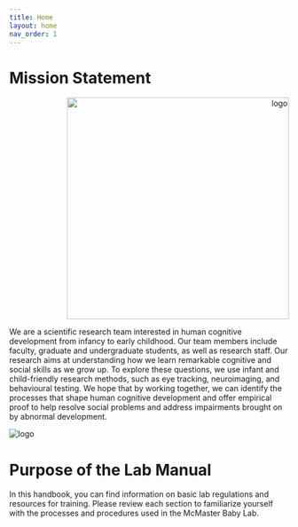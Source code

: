 ```yaml
---
title: Home
layout: home
nav_order: 1
---
```


# Mission Statement 

<p align="right">
  <img src="https://user-images.githubusercontent.com/132396918/236883695-aae59891-217b-4a18-95cb-3b4e1c132605.png" width="400" alt="logo">
</p>
We are a scientific research team interested in human cognitive development from infancy to early childhood. Our team members include faculty, graduate and undergraduate students, as well as research staff. Our research aims at understanding how we learn remarkable cognitive and social skills as we grow up. To explore these questions, we use infant and child-friendly research methods, such as eye tracking, neuroimaging, and behavioural testing. We hope that by working together, we can identify the processes that shape human cognitive development and offer empirical proof to help resolve social problems and address impairments brought on by abnormal development. 



![logo](https://user-images.githubusercontent.com/132396918/236883695-aae59891-217b-4a18-95cb-3b4e1c132605.png)





# Purpose of the Lab Manual

In this handbook, you can find information on basic lab regulations and resources for training. Please review each section to familiarize yourself with the processes and procedures used in the McMaster Baby Lab. 






